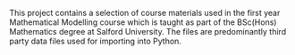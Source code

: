 This project contains a selection of course materials used in the first year Mathematical Modelling course which is taught as part of the BSc(Hons) Mathematics degree at Salford University. The files are predominantly third party data files used for importing into Python.
